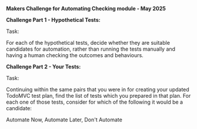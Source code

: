 **Makers Challenge for Automating Checking module - May 2025**

**Challenge Part 1 - Hypothetical Tests:**

Task:

For each of the hypothetical tests, decide whether they are suitable candidates for automation, rather than running the tests manually and having a human checking the outcomes and behaviours.

**Challenge Part 2 - Your Tests:**

Task:

Continuing within the same pairs that you were in for creating your updated TodoMVC test plan, find the list of tests which you prepared in that plan.
For each one of those tests, consider for which of the following it would be a candidate:

Automate Now,
Automate Later,
Don't Automate

